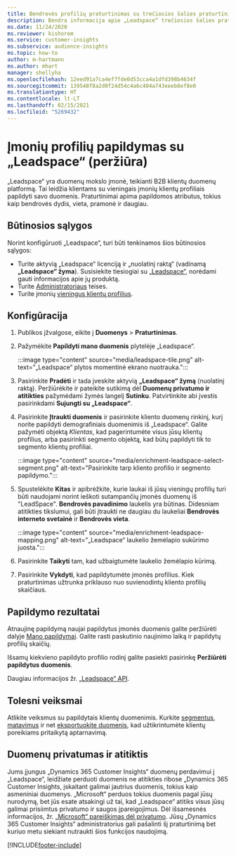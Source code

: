 ```yaml
---
title: Bendrovės profilių praturtinimas su trečiosios šalies praturtinimo „Leadspace“
description: Bendra informacija apie „Leadspace“ trečiosios šalies praturtinimą.
ms.date: 11/24/2020
ms.reviewer: kishorem
ms.service: customer-insights
ms.subservice: audience-insights
ms.topic: how-to
author: m-hartmann
ms.author: mhart
manager: shellyha
ms.openlocfilehash: 12eed91a7ca4ef7fde0d53cca4a1dfd398b4634f
ms.sourcegitcommit: 139548f8a2d0f24d54c4a6c404a743eeeb8ef8e0
ms.translationtype: HT
ms.contentlocale: lt-LT
ms.lasthandoff: 02/15/2021
ms.locfileid: "5269432"
---
```

# <a name="enrichment-of-company-profiles-with-leadspace-preview"></a>Įmonių profilių papildymas su „Leadspace“ (peržiūra)

„Leadspace“ yra duomenų mokslo įmonė, teikianti B2B klientų duomenų platformą. Tai leidžia klientams su vieningais įmonių klientų profiliais papildyti savo duomenis. Praturtinimai apima papildomos atributus, tokius kaip bendrovės dydis, vieta, pramonė ir daugiau.

## <a name="prerequisites"></a>Būtinosios sąlygos

Norint konfigūruoti „Leadspace“, turi būti tenkinamos šios būtinosios sąlygos:

- Turite aktyvią „Leadspace“ licenciją ir „nuolatinį raktą“ (vadinamą **„Leadspace“ žyma**). Susisiekite tiesiogiai su [„Leadspace“](https://www.leadspace.com/products/leadspace-on-demand/), norėdami gauti informacijos apie jų produktą.
- Turite [Administratoriaus](permissions.md#administrator) teises.
- Turite įmonių [vieningus klientų profilius](customer-profiles.md).

## <a name="configuration"></a>Konfigūracija

1. Publikos įžvalgose, eikite į **Duomenys** > **Praturtinimas**.

1. Pažymėkite **Papildyti mano duomenis** plytelėje „Leadspace“.

   :::image type="content" source="media/leadspace-tile.png" alt-text="„Leadspace“ plytos momentinė ekrano nuotrauka.":::

1. Pasirinkite **Pradėti** ir tada įveskite aktyvią **„Leadspace“ žymą** (nuolatinį raktą). Peržiūrėkite ir pateikite sutikimą dėl **Duomenų privatumo ir atitikties** pažymėdami žymės langelį **Sutinku**. Patvirtinkite abi įvestis pasirinkdami **Sujungti su „Leadspace“**.

1. Pasirinkite **Įtraukti duomenis** ir pasirinkite kliento duomenų rinkinį, kurį norite papildyti demografiniais duomenimis iš „Leadspace“. Galite pažymėti objektą *Klientas*, kad pagerintumėte visus jūsų klientų profilius, arba pasirinkti segmento objektą, kad būtų papildyti tik to segmento klientų profiliai.

   :::image type="content" source="media/enrichment-leadspace-select-segment.png" alt-text="Pasirinkite tarp kliento profilio ir segmento papildymo.":::

1. Spustelėkite **Kitas** ir apibrėžkite, kurie laukai iš jūsų vieningų profilių turi būti naudojami norint ieškoti sutampančių įmonės duomenų iš "LeadSpace". **Bendrovės pavadinimo** laukelis yra būtinas. Didesniam atitikties tikslumui, gali būti įtraukti ne daugiau du laukeliai **Bendrovės interneto svetainė** ir **Bendrovės vieta**.

   :::image type="content" source="media/enrichment-leadspace-mapping.png" alt-text="„Leadspace“ laukelio žemėlapio sukūrimo juosta.":::
   
1. Pasirinkite **Taikyti** tam, kad užbaigtumėte laukelio žemėlapio kūrimą.

1. Pasirinkite **Vykdyti**, kad papildytumėte įmonės profilius. Kiek praturtinimas užtrunka priklauso nuo suvienodintų kliento profilių skaičiaus.

## <a name="enrichment-results"></a>Papildymo rezultatai

Atnaujinę papildymą naujai papildytus įmonės duomenis galite peržiūrėti dalyje [Mano papildymai](enrichment-hub.md). Galite rasti paskutinio naujinimo laiką ir papildytų profilių skaičių.

Išsamų kiekvieno papildyto profilio rodinį galite pasiekti pasirinkę **Peržiūrėti papildytus duomenis**.

Daugiau informacijos žr. [„Leadspace“ API](https://support.leadspace.com/hc/en-us/sections/201997649-API).

## <a name="next-steps"></a>Tolesni veiksmai

Atlikite veiksmus su papildytais klientų duomenimis. Kurkite [segmentus](segments.md), [matavimus](measures.md) ir net [eksportuokite duomenis](export-destinations.md), kad užtikrintumėte klientų poreikiams pritaikytą aptarnavimą.

## <a name="data-privacy-and-compliance"></a>Duomenų privatumas ir atitiktis

Jums įjungus „Dynamics 365 Customer Insights“ duomenų perdavimui į „Leadspace“, leidžiate perduoti duomenis ne atitikties ribose „Dynamics 365 Customer Insights, įskaitant galimai jautrius duomenis, tokius kaip asmeniniai duomenys. „Microsoft“ perduos tokius duomenis pagal jūsų nurodymą, bet jūs esate atsakingi už tai, kad „Leadspace“ atitiks visus jūsų galimai prisiimtus privatumo ir saugos įpareigojimus. Dėl išsamesnės informacijos, žr. [„Microsoft“ pareiškimas dėl privatumo](https://go.microsoft.com/fwlink/?linkid=396732).
Jūsų „Dynamics 365 Customer Insights“ administratorius gali pašalinti šį praturtinimą bet kuriuo metu siekiant nutraukti šios funkcijos naudojimą.


[!INCLUDE[footer-include](../includes/footer-banner.md)]